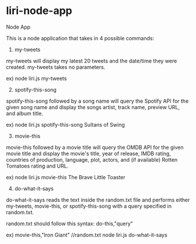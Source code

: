 # liri-node-app
Node App

This is a node application that takes in 4 possible commands:

1. my-tweets

my-tweets will display my latest 20 tweets and the date/time they were created. my-tweets takes no parameters.

ex) node liri.js my-tweets

2. spotify-this-song

spotify-this-song followed by a song name will query the Spotify API for the given song name and display the songs artist, track name, preview URL, and album title.

ex) node liri.js spotify-this-song Sultans of Swing

3. movie-this

movie-this followed by a movie title will query the OMDB API for the given movie title and display the movie's title, year of release, IMDB rating, countries of production, language, plot, actors, and (if available) Rotten Tomatoes rating and URL.

ex) node liri.js movie-this The Brave Little Toaster

4. do-what-it-says

do-what-it-says reads the text inside the random.txt file and performs either my-tweets, movie-this, or spotify-this-song with a query specified in random.txt.

random.txt should follow this syntax:
do-this,"query"

ex) movie-this,"Iron Giant"     //random.txt
node liri.js do-what-it-says